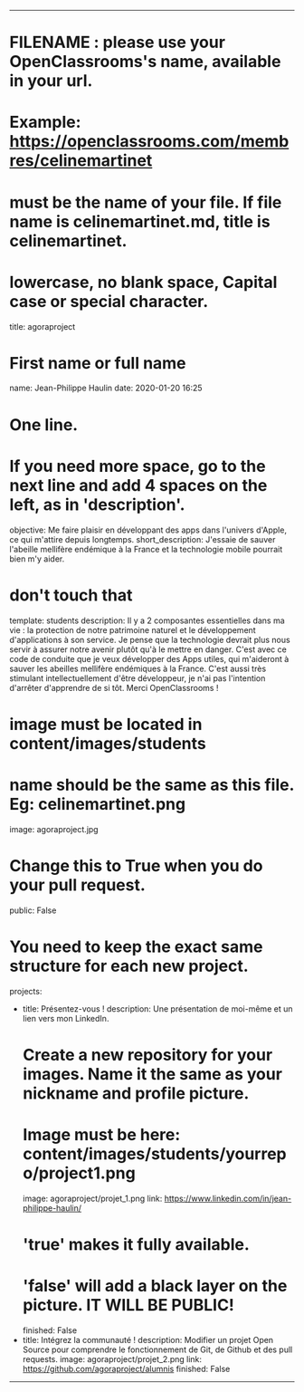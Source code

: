 ---

# FILENAME : please use your OpenClassrooms's name, available in your url.
# Example: https://openclassrooms.com/membres/celinemartinet
# must be the name of your file. If file name is celinemartinet.md, title is celinemartinet.
# lowercase, no blank space, Capital case or special character.
title: agoraproject

# First name or full name
name: Jean-Philippe Haulin
date: 2020-01-20 16:25

# One line.
# If you need more space, go to the next line and add 4 spaces on the left, as in 'description'.
objective: Me faire plaisir en développant des apps dans l'univers d'Apple, ce qui m'attire depuis longtemps. 
short_description: J'essaie de sauver l'abeille mellifère endémique à la France et la technologie mobile pourrait bien m'y aider. 

# don't touch that
template: students
description:
    Il y a 2 composantes essentielles dans ma vie : la protection de notre patrimoine naturel et le développement d'applications à son service.
    Je pense que la technologie devrait plus nous servir à assurer notre avenir plutôt qu'à le mettre en danger.
    C'est avec ce code de conduite que je veux développer des Apps utiles, qui m'aideront à sauver les abeilles mellifère endémiques à la France.
    C'est aussi très stimulant intellectuellement d'être développeur, je n'ai pas l'intention d'arrêter d'apprendre de si tôt. 
    Merci OpenClassrooms !

# image must be located in content/images/students
# name should be the same as this file. Eg: celinemartinet.png
image: agoraproject.jpg

# Change this to True when you do your pull request.
public: False

# You need to keep the exact same structure for each new project.
projects:
  - title: Présentez-vous !
    description: Une présentation de moi-même et un lien vers mon LinkedIn.
    # Create a new repository for your images. Name it the same as your nickname and profile picture.
    # Image must be here: content/images/students/yourrepo/project1.png
    image: agoraproject/projet_1.png
    link: https://www.linkedin.com/in/jean-philippe-haulin/
    # 'true' makes it fully available.
    # 'false' will add a black layer on the picture. IT WILL BE PUBLIC!
    finished: False
  - title: Intégrez la communauté !
    description: Modifier un projet Open Source pour comprendre le fonctionnement de Git, de Github et des pull requests. 
    image: agoraproject/projet_2.png
    link: https://github.com/agoraproject/alumnis
    finished: False
---